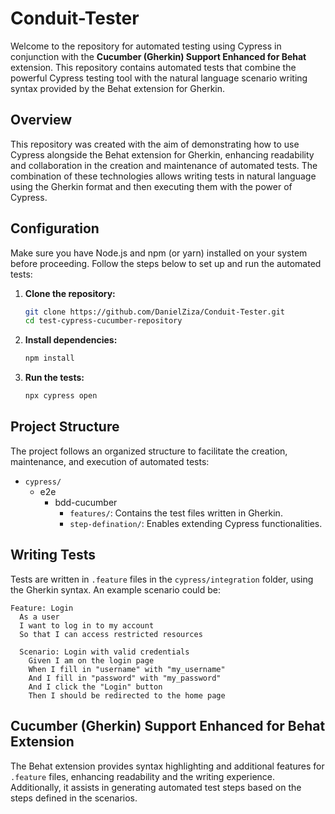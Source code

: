 # Conduit-Tester

Welcome to the repository for automated testing using Cypress in conjunction with the **Cucumber (Gherkin) Support Enhanced for Behat** extension. This repository contains automated tests that combine the powerful Cypress testing tool with the natural language scenario writing syntax provided by the Behat extension for Gherkin.

## Overview

This repository was created with the aim of demonstrating how to use Cypress alongside the Behat extension for Gherkin, enhancing readability and collaboration in the creation and maintenance of automated tests. The combination of these technologies allows writing tests in natural language using the Gherkin format and then executing them with the power of Cypress.

## Configuration

Make sure you have Node.js and npm (or yarn) installed on your system before proceeding. Follow the steps below to set up and run the automated tests:

1. **Clone the repository:**
   ```sh
   git clone https://github.com/DanielZiza/Conduit-Tester.git
   cd test-cypress-cucumber-repository
   ```

2. **Install dependencies:**
   ```sh
   npm install
   ```

3. **Run the tests:**
   ```sh
   npx cypress open
   ```

## Project Structure

The project follows an organized structure to facilitate the creation, maintenance, and execution of automated tests:

- `cypress/`
   - e2e
      - bdd-cucumber    
           - `features/`: Contains the test files written in Gherkin.
           - `step-defination/`: Enables extending Cypress functionalities.
           

## Writing Tests

Tests are written in `.feature` files in the `cypress/integration` folder, using the Gherkin syntax. An example scenario could be:

```gherkin
Feature: Login
  As a user
  I want to log in to my account
  So that I can access restricted resources

  Scenario: Login with valid credentials
    Given I am on the login page
    When I fill in "username" with "my_username"
    And I fill in "password" with "my_password"
    And I click the "Login" button
    Then I should be redirected to the home page
```

## Cucumber (Gherkin) Support Enhanced for Behat Extension

The Behat extension provides syntax highlighting and additional features for `.feature` files, enhancing readability and the writing experience. Additionally, it assists in generating automated test steps based on the steps defined in the scenarios.
